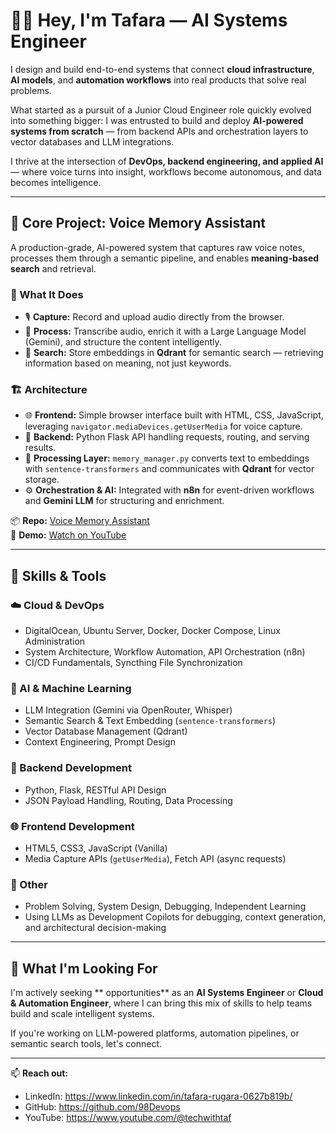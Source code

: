# 👋🏽 Hey, I'm Tafara — AI Systems Engineer  

I design and build end-to-end systems that connect **cloud infrastructure**, **AI models**, and **automation workflows** into real products that solve real problems.

What started as a pursuit of a Junior Cloud Engineer role quickly evolved into something bigger: I was entrusted to build and deploy **AI-powered systems from scratch** — from backend APIs and orchestration layers to vector databases and LLM integrations.

I thrive at the intersection of **DevOps, backend engineering, and applied AI** — where voice turns into insight, workflows become autonomous, and data becomes intelligence.

---

## 🧠 Core Project: Voice Memory Assistant

A production-grade, AI-powered system that captures raw voice notes, processes them through a semantic pipeline, and enables **meaning-based search** and retrieval.

### 🚀 What It Does
- 🎙️ **Capture:** Record and upload audio directly from the browser.  
- 🧠 **Process:** Transcribe audio, enrich it with a Large Language Model (Gemini), and structure the content intelligently.  
- 🔎 **Search:** Store embeddings in **Qdrant** for semantic search — retrieving information based on meaning, not just keywords.

### 🏗️ Architecture
- 🌐 **Frontend:** Simple browser interface built with HTML, CSS, JavaScript, leveraging `navigator.mediaDevices.getUserMedia` for voice capture.  
- 🐍 **Backend:** Python Flask API handling requests, routing, and serving results.  
- 🧠 **Processing Layer:** `memory_manager.py` converts text to embeddings with `sentence-transformers` and communicates with **Qdrant** for vector storage.  
- ⚙️ **Orchestration & AI:** Integrated with **n8n** for event-driven workflows and **Gemini LLM** for structuring and enrichment.  

📦 **Repo:** [Voice Memory Assistant](https://github.com/yourusername/voice2vector)  
🎥 **Demo:** [Watch on YouTube](https://youtube.com/@yourchannel)

---

## 🧰 Skills & Tools

### ☁️ Cloud & DevOps
- DigitalOcean, Ubuntu Server, Docker, Docker Compose, Linux Administration  
- System Architecture, Workflow Automation, API Orchestration (n8n)  
- CI/CD Fundamentals, Syncthing File Synchronization  

### 🧠 AI & Machine Learning
- LLM Integration (Gemini via OpenRouter, Whisper)  
- Semantic Search & Text Embedding (`sentence-transformers`)  
- Vector Database Management (Qdrant)  
- Context Engineering, Prompt Design  

### 🐍 Backend Development
- Python, Flask, RESTful API Design  
- JSON Payload Handling, Routing, Data Processing  

### 🌐 Frontend Development
- HTML5, CSS3, JavaScript (Vanilla)  
- Media Capture APIs (`getUserMedia`), Fetch API (async requests)

### 🧪 Other
- Problem Solving, System Design, Debugging, Independent Learning  
- Using LLMs as Development Copilots for debugging, context generation, and architectural decision-making  

---

## 📌 What I'm Looking For  
I'm actively seeking ** opportunities** as an **AI Systems Engineer** or **Cloud & Automation Engineer**, where I can bring this mix of skills to help teams build and scale intelligent systems.

If you're working on LLM-powered platforms, automation pipelines, or semantic search tools, let's connect.

---

📫 **Reach out:**  
- LinkedIn: https://www.linkedin.com/in/tafara-rugara-0627b819b/ 
- GitHub: https://github.com/98Devops 
- YouTube: https://www.youtube.com/@techwithtaf

